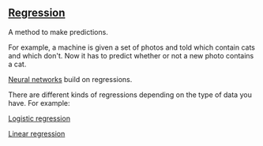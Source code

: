 ## [Regression](#regression)

A method to make predictions.

For example, a machine is given a set of photos and told which contain cats and which don't. Now it has to predict whether or not a new photo contains a cat.

[Neural networks](#neural_network) build on regressions.

There are different kinds of regressions depending on the type of data you have. For example:

[Logistic regression](#logistic-regression)

[Linear regression](#linear-regression)